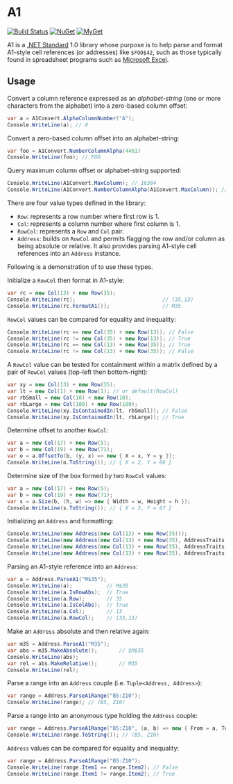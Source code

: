 # A1

[![Build Status][build-badge]][builds]
[![NuGet][nuget-badge]][nuget-pkg]
[![MyGet][myget-badge]][edge-pkgs]

A1 is a [.NET Standard][netstd] 1.0 library whose purpose is to help parse and
format A1-style cell references (or addresses) like `$FOO$42`, such as those
typically found in spreadsheet programs such as [Microsoft Excel][xl].

## Usage

Convert a column reference expressed as an _alphabet-string_ (one or more
characters from the alphabet) into a zero-based column offset:

```c#
var a = A1Convert.AlphaColumnNumber("A");
Console.WriteLine(a); // 0
```

Convert a zero-based column offset into an alphabet-string:

```c#
var foo = A1Convert.NumberColumnAlpha(4461)
Console.WriteLine(foo); // FOO
```

Query maximum column offset or alphabet-string supported:

```c#
Console.WriteLine(A1Convert.MaxColumn); // 16384
Console.WriteLine(A1Convert.NumberColumnAlpha(A1Convert.MaxColumn)); // XFD
```

There are four value types defined in the library:

- `Row`: represents a row number where first row is 1.
- `Col`: represents a column number where first column is 1.
- `RowCol`: represents a `Row` and `Col` pair.
- `Address`: builds on `RowCol` and permits flagging the row and/or column as
  being absolute or relative. It also provides parsing A1-style cell
  references into an `Address` instance.

Following is a demonstration of to use these types.

Initialize a `RowCol` then format in A1-style:

```c#
var rc = new Col(13) + new Row(35);
Console.WriteLine(rc);                            // (35,13)
Console.WriteLine(rc.FormatA1());                 // M35
```

`RowCol` values can be compared for equality and inequality:

```c#
Console.WriteLine(rc == new Col(35) + new Row(13)); // False
Console.WriteLine(rc != new Col(35) + new Row(13)); // True
Console.WriteLine(rc == new Col(13) + new Row(35)); // True
Console.WriteLine(rc != new Col(13) + new Row(35)); // False
```

A `RowCol` value can be tested for containment within a matrix defined by
a pair of `RowCol` values (top-left then bottom-right):

```c#
var xy = new Col(13) + new Row(35);
var lt = new Col(1) + new Row(1); // or default(RowCol)
var rbSmall = new Col(10) + new Row(10);
var rbLarge = new Col(100) + new Row(100);
Console.WriteLine(xy.IsContainedIn(lt, rbSmall)); // False
Console.WriteLine(xy.IsContainedIn(lt, rbLarge)); // True
```

Determine offset to another `RowCol`:

```c#
var a = new Col(17) + new Row(5);
var b = new Col(19) + new Row(71);
var o = a.OffsetTo(b, (y, x) => new { X = x, Y = y });
Console.WriteLine(o.ToString()); // { X = 2, Y = 66 }
```

Determine size of the box formed by two `RowCol` values:

```c#
var a = new Col(17) + new Row(5);
var b = new Col(19) + new Row(71);
var s = a.Size(b, (h, w) => new { Width = w, Height = h });
Console.WriteLine(s.ToString()); // { X = 3, Y = 67 }
```

Initializing an `Address` and formatting:


```c#
Console.WriteLine(new Address(new Col(13) + new Row(35)));                               // M35
Console.WriteLine(new Address(new Col(13) + new Row(35), AddressTraits.Absolute));       // $M$35
Console.WriteLine(new Address(new Col(13) + new Row(35), AddressTraits.AbsoluteColumn)); // $M35
Console.WriteLine(new Address(new Col(13) + new Row(35), AddressTraits.AbsoluteRow));    // M$35
```

Parsing an A1-style reference into an `Address`:

```c#
var a = Address.ParseA1("M$35");
Console.WriteLine(a);           // M$35
Console.WriteLine(a.IsRowAbs);  // True
Console.WriteLine(a.Row);       // 35
Console.WriteLine(a.IsColAbs);  // True
Console.WriteLine(a.Col);       // 13
Console.WriteLine(a.RowCol);    // (35,13)
```

Make an `Address` absolute and then relative again:

```c#
var m35 = Address.ParseA1("M35");
var abs = m35.MakeAbsolute();       // $M$35
Console.WriteLine(abs);
var rel = abs.MakeRelative();       // M35
Console.WriteLine(rel);
```

Parse a range into an `Address` couple (i.e. `Tuple<Address, Address>`):

```c#
var range = Address.ParseA1Range("B5:Z10");
Console.WriteLine(range); // (B5, Z10)
```

Parse a range into an anonymous type holding the `Address` couple:

```c#
var range = Address.ParseA1Range("B5:Z10", (a, b) => new { From = a, To = b });
Console.WriteLine(range.ToString()); // (B5, Z10)
```

`Address` values can be compared for equality and inequality:

```c#
var range = Address.ParseA1Range("B5:Z10");
Console.WriteLine(range.Item1 == range.Item2); // False
Console.WriteLine(range.Item1 != range.Item2); // True
```


  [netstd]: https://docs.microsoft.com/en-us/dotnet/articles/standard/library
  [xl]: https://www.microsoft.com/excel
  [build-badge]: https://img.shields.io/appveyor/ci/raboof/a1.svg
  [myget-badge]: https://img.shields.io/myget/raboof/v/A1.svg?label=myget
  [edge-pkgs]: https://www.myget.org/feed/raboof/package/nuget/A1
  [nuget-badge]: https://img.shields.io/nuget/v/A1.svg
  [nuget-pkg]: https://www.nuget.org/packages/A1
  [builds]: https://ci.appveyor.com/project/raboof/a1
